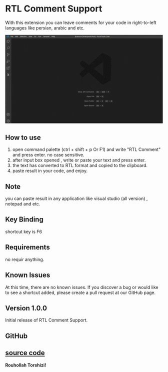 # RTL Comment Support

With this extension you can leave comments for your code in right-to-left languages like persian, arabic and etc.

![feature X](instruction.gif)

## How to use
1. open command palette (ctrl + shift + p Or F1) and write "RTL Comment" and press enter. no case sensitive.
2. after input box opened , write or paste your text and press enter.
3. the text has converted to RTL format and copied to the clipboard.
4. paste result in your code, and enjoy.

## Note
you can paste result in any application like visual studio (all version) , notepad and etc.

## Key Binding

 shortcut key is F6

## Requirements

no requir anything.

## Known Issues
At this time, there are no known issues. If you discover a bug or would like to see a shortcut added, please create a pull request at our GitHub page.

## Version 1.0.0

Initial release of RTL Comment Support.

## GitHub
[source code](https://github.com/Rouhollah/rtl-comment-support)
-----------------------------------------------------------------------------------------------------------

**Rouhollah Torshizi!**
